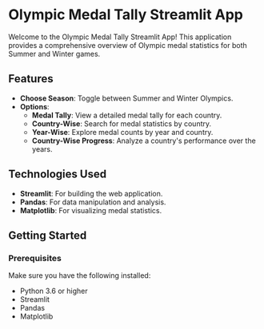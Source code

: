 # Olympic Medal Tally Streamlit App

Welcome to the Olympic Medal Tally Streamlit App! This application provides a comprehensive overview of Olympic medal statistics for both Summer and Winter games.

## Features

- **Choose Season**: Toggle between Summer and Winter Olympics.
- **Options**:
  - **Medal Tally**: View a detailed medal tally for each country.
  - **Country-Wise**: Search for medal statistics by country.
  - **Year-Wise**: Explore medal counts by year and country.
  - **Country-Wise Progress**: Analyze a country's performance over the years.

## Technologies Used

- **Streamlit**: For building the web application.
- **Pandas**: For data manipulation and analysis.
- **Matplotlib**: For visualizing medal statistics.

## Getting Started

### Prerequisites

Make sure you have the following installed:

- Python 3.6 or higher
- Streamlit
- Pandas
- Matplotlib


